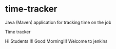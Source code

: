 # time-tracker
Java (Maven) application for tracking time on the job

Time tracker

Hi Students !!! Good Morning!!! Welcome to jenkins
